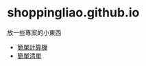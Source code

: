 # shoppingliao.github.io

放一些專案的小東西

- [簡單計算機](https://shoppingliao.github.io/Simple-Calculator)
- [簡單清單](https://shoppingliao.github.io/Simple-List)
